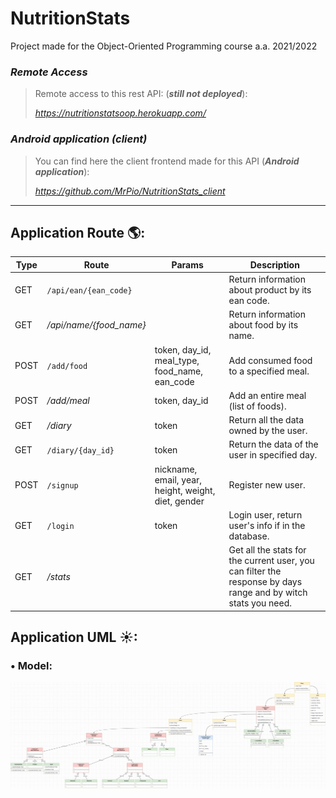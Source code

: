 # NutritionStats
Project made for the Object-Oriented Programming course a.a. 2021/2022

### *Remote Access*

>Remote access to this rest API: (***still not deployed***):
>
> *https://nutritionstatsoop.herokuapp.com/*

### *Android application (client)*

>You can find here the client frontend made for this API (***Android application***):
>
> *https://github.com/MrPio/NutritionStats_client*
----------------------------------------------------------------------------------------------------------------------------------------

## Application Route 🌎:
Type | Route | Params | Description
---- | ---- | ---- | ----  
GET | `/api/ean/{ean_code}` |  | Return information about product by its ean code.
GET | */api/name/{food_name}* |  | Return information about food by its name.
POST | `/add/food` | token, day_id, meal_type, food_name, ean_code| Add consumed food to a specified meal.
POST | */add/meal* | token, day_id| Add an entire meal (list of foods).
GET | */diary* | token | Return all the data owned by the user.
GET | `/diary/{day_id}` | token | Return the data of the user in specified day.
POST | `/signup` | nickname, email, year, height, weight, diet, gender | Register new user.
GET | `/login` | token | Login user, return user's info if in the database.
GET | */stats* | | Get all the stats for the current user, you can filter the response by days range and by witch stats you need.
                                                                                                                                                                                                                                                                                                                                                                                                                                                                                                                                                                                                                      
## Application UML ☀:
### • Model:
![Model UML](graphics/NutritionStats-UML.jpg)
